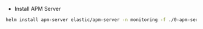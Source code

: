 - Install APM Server

```bash
helm install apm-server elastic/apm-server -n monitoring -f ./0-apm-server/values-apm-server.yaml

```